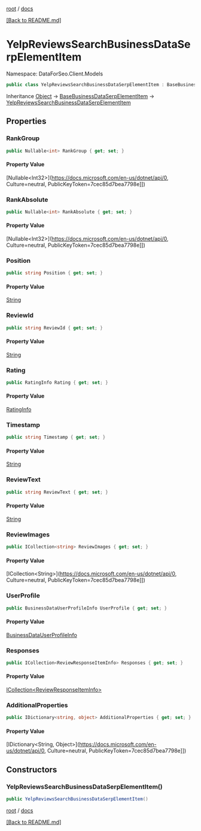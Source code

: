 [root](./../ "root") / [docs](./ "docs")

[[Back to README.md]](./../README.md "[Back to README.md]")

# YelpReviewsSearchBusinessDataSerpElementItem

Namespace: DataForSeo.Client.Models

```csharp
public class YelpReviewsSearchBusinessDataSerpElementItem : BaseBusinessDataSerpElementItem
```

Inheritance [Object](https://docs.microsoft.com/en-us/dotnet/api/Object) → [BaseBusinessDataSerpElementItem](./BaseBusinessDataSerpElementItem.md) → [YelpReviewsSearchBusinessDataSerpElementItem](./YelpReviewsSearchBusinessDataSerpElementItem.md)

## Properties

### **RankGroup**

```csharp
public Nullable<int> RankGroup { get; set; }
```

#### Property Value

[Nullable&lt;Int32&gt;](https://docs.microsoft.com/en-us/dotnet/api/0, Culture=neutral, PublicKeyToken=7cec85d7bea7798e]])<br>

### **RankAbsolute**

```csharp
public Nullable<int> RankAbsolute { get; set; }
```

#### Property Value

[Nullable&lt;Int32&gt;](https://docs.microsoft.com/en-us/dotnet/api/0, Culture=neutral, PublicKeyToken=7cec85d7bea7798e]])<br>

### **Position**

```csharp
public string Position { get; set; }
```

#### Property Value

[String](https://docs.microsoft.com/en-us/dotnet/api/String)<br>

### **ReviewId**

```csharp
public string ReviewId { get; set; }
```

#### Property Value

[String](https://docs.microsoft.com/en-us/dotnet/api/String)<br>

### **Rating**

```csharp
public RatingInfo Rating { get; set; }
```

#### Property Value

[RatingInfo](./RatingInfo.md)<br>

### **Timestamp**

```csharp
public string Timestamp { get; set; }
```

#### Property Value

[String](https://docs.microsoft.com/en-us/dotnet/api/String)<br>

### **ReviewText**

```csharp
public string ReviewText { get; set; }
```

#### Property Value

[String](https://docs.microsoft.com/en-us/dotnet/api/String)<br>

### **ReviewImages**

```csharp
public ICollection<string> ReviewImages { get; set; }
```

#### Property Value

[ICollection&lt;String&gt;](https://docs.microsoft.com/en-us/dotnet/api/0, Culture=neutral, PublicKeyToken=7cec85d7bea7798e]])<br>

### **UserProfile**

```csharp
public BusinessDataUserProfileInfo UserProfile { get; set; }
```

#### Property Value

[BusinessDataUserProfileInfo](./BusinessDataUserProfileInfo.md)<br>

### **Responses**

```csharp
public ICollection<ReviewResponseItemInfo> Responses { get; set; }
```

#### Property Value

[ICollection&lt;ReviewResponseItemInfo&gt;](./ReviewResponseItemInfo.md)<br>

### **AdditionalProperties**

```csharp
public IDictionary<string, object> AdditionalProperties { get; set; }
```

#### Property Value

[IDictionary&lt;String, Object&gt;](https://docs.microsoft.com/en-us/dotnet/api/0, Culture=neutral, PublicKeyToken=7cec85d7bea7798e]])<br>

## Constructors

### **YelpReviewsSearchBusinessDataSerpElementItem()**

```csharp
public YelpReviewsSearchBusinessDataSerpElementItem()
```

[root](./../ "root") / [docs](./ "docs")

[[Back to README.md]](./../README.md "[Back to README.md]")